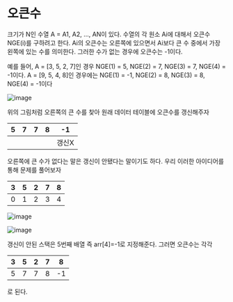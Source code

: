 
# 오큰수 

크기가 N인 수열 A = A1, A2, ..., AN이 있다. 수열의 각 원소 Ai에 대해서 오큰수 NGE(i)를 구하려고 한다. Ai의 오큰수는 오른쪽에 있으면서 Ai보다 큰 수 중에서 가장 왼쪽에 있는 수를 의미한다. 그러한 수가 없는 경우에 오큰수는 -1이다.

예를 들어, A = [3, 5, 2, 7]인 경우 NGE(1) = 5, NGE(2) = 7, NGE(3) = 7, NGE(4) = -1이다. A = [9, 5, 4, 8]인 경우에는 NGE(1) = -1, NGE(2) = 8, NGE(3) = 8, NGE(4) = -1이다

![image](https://user-images.githubusercontent.com/100903674/166629222-ca9226fe-e2b9-448b-8d02-acd28b8094b1.png)


위의 그림처럼 오른쪽의 큰 수를 찾아 원래 데이터 테이블에 오큰수를 갱신해주자

5|7|7|8|-1
---|---|---|---|---|
|  |   |  | |갱신X |

오른쪽에 큰 수가 없다는 말은 갱신이 안됐다는 말이기도 하다. 우리 이러한 아이디어를 통해 문제를 풀어보자

3|5|2|7|8
---|---|---|---|---|      
|0  | 1  | 2 | 3|4|

![image](https://user-images.githubusercontent.com/100903674/166649588-b3c084e1-be74-4b08-a2bf-843a130e8c1d.png)

![image](https://user-images.githubusercontent.com/100903674/166649714-45400814-6a21-4ce4-a9de-ee894d55ab73.png)

갱신이 안된 스택은 5번째 배열 즉 arr[4]=-1로 지정해준다. 그러면 오큰수는 각각

3|5|2|7|8
---|---|---|---|---|
5|7|7|8|-1

로 된다.
